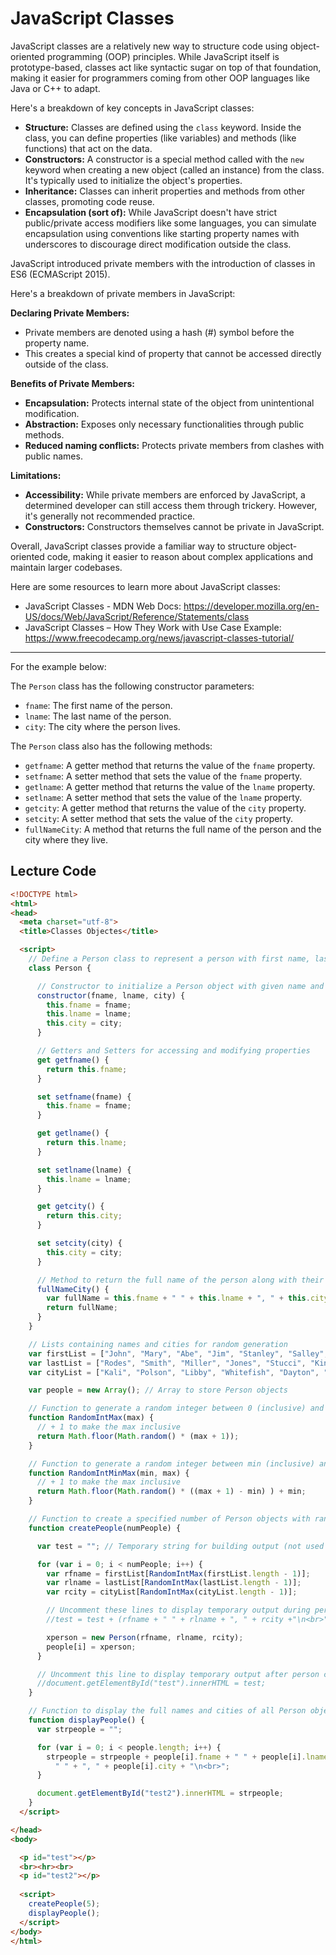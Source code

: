 # JavaScript Classes



JavaScript classes are a relatively new way to structure code using object-oriented programming (OOP) principles. While JavaScript itself is prototype-based, classes act like syntactic sugar on top of that foundation, making it easier for programmers coming from other OOP languages like Java or C++ to adapt.

Here's a breakdown of key concepts in JavaScript classes:

- **Structure:** Classes are defined using the `class` keyword. Inside the class, you can define properties (like variables) and methods (like functions) that act on the data.
- **Constructors:** A constructor is a special method called with the `new` keyword when creating a new object (called an instance) from the class. It's typically used to initialize the object's properties.
- **Inheritance:** Classes can inherit properties and methods from other classes, promoting code reuse.
- **Encapsulation (sort of):** While JavaScript doesn't have strict public/private access modifiers like some languages, you can simulate encapsulation using conventions like starting property names with underscores to discourage direct modification outside the class.

JavaScript introduced private members with the introduction of classes in ES6 (ECMAScript 2015).

Here's a breakdown of private members in JavaScript:

**Declaring Private Members:**

- Private members are denoted using a hash (#) symbol before the property name.
- This creates a special kind of property that cannot be accessed directly outside of the class.

**Benefits of Private Members:**

- **Encapsulation:** Protects internal state of the object from unintentional modification.
- **Abstraction:** Exposes only necessary functionalities through public methods.
- **Reduced naming conflicts:** Protects private members from clashes with public names.

**Limitations:**

- **Accessibility:** While private members are enforced by JavaScript, a determined developer can still access them through trickery. However, it's generally not recommended practice.
- **Constructors:** Constructors themselves cannot be private in JavaScript.



Overall, JavaScript classes provide a familiar way to structure object-oriented code, making it easier to reason about complex applications and maintain larger codebases.

Here are some resources to learn more about JavaScript classes:

- JavaScript Classes - MDN Web Docs: https://developer.mozilla.org/en-US/docs/Web/JavaScript/Reference/Statements/class
- JavaScript Classes – How They Work with Use Case Example: https://www.freecodecamp.org/news/javascript-classes-tutorial/

---

For the example below: 

The `Person` class has the following constructor parameters:

- `fname`: The first name of the person.
- `lname`: The last name of the person.
- `city`: The city where the person lives.

The `Person` class also has the following methods:

- `getfname`: A getter method that returns the value of the `fname` property.
- `setfname`: A setter method that sets the value of the `fname` property.
- `getlname`: A getter method that returns the value of the `lname` property.
- `setlname`: A setter method that sets the value of the `lname` property.
- `getcity`: A getter method that returns the value of the `city` property.
- `setcity`: A setter method that sets the value of the `city` property.
- `fullNameCity`: A method that returns the full name of the person and the city where they live.

## Lecture Code

```html
<!DOCTYPE html>
<html>
<head>
  <meta charset="utf-8">
  <title>Classes Objectes</title>

  <script>
    // Define a Person class to represent a person with first name, last name, and city
    class Person {

      // Constructor to initialize a Person object with given name and city
      constructor(fname, lname, city) {
        this.fname = fname;
        this.lname = lname;
        this.city = city;
      }

      // Getters and Setters for accessing and modifying properties
      get getfname() {
        return this.fname;
      }

      set setfname(fname) {
        this.fname = fname;
      }

      get getlname() {
        return this.lname;
      }

      set setlname(lname) {
        this.lname = lname;
      }

      get getcity() {
        return this.city;
      }

      set setcity(city) {
        this.city = city;
      }

      // Method to return the full name of the person along with their city
      fullNameCity() {
        var fullName = this.fname + " " + this.lname + ", " + this.city;
        return fullName;
      }
    }

    // Lists containing names and cities for random generation
    var firstList = ["John", "Mary", "Abe", "Jim", "Stanley", "Salley", "Ann"];
    var lastList = ["Rodes", "Smith", "Miller", "Jones", "Stucci", "Kindreck", "Patton"];
    var cityList = ["Kali", "Polson", "Libby", "Whitefish", "Dayton", "Noxon", "Bozeman"];

    var people = new Array(); // Array to store Person objects

    // Function to generate a random integer between 0 (inclusive) and max (inclusive)
    function RandomIntMax(max) {
      // + 1 to make the max inclusive
      return Math.floor(Math.random() * (max + 1));
    }

    // Function to generate a random integer between min (inclusive) and max (inclusive)
    function RandomIntMinMax(min, max) {
      // + 1 to make the max inclusive
      return Math.floor(Math.random() * ((max + 1) - min) ) + min;
    }

    // Function to create a specified number of Person objects with random names and cities
    function createPeople(numPeople) {

      var test = ""; // Temporary string for building output (not used in final version)

      for (var i = 0; i < numPeople; i++) {
        var rfname = firstList[RandomIntMax(firstList.length - 1)]; 
        var rlname = lastList[RandomIntMax(lastList.length - 1)]; 
        var rcity = cityList[RandomIntMax(cityList.length - 1)]; 

        // Uncomment these lines to display temporary output during person creation (for debugging purposes)
        //test = test + (rfname + " " + rlname + ", " + rcity +"\n<br>");

        xperson = new Person(rfname, rlname, rcity);
        people[i] = xperson;
      }

      // Uncomment this line to display temporary output after person creation (for debugging purposes)
      //document.getElementById("test").innerHTML = test;
    }

    // Function to display the full names and cities of all Person objects in the people array
    function displayPeople() {
      var strpeople = "";

      for (var i = 0; i < people.length; i++) {
        strpeople = strpeople + people[i].fname + " " + people[i].lname + 
          " " + ", " + people[i].city + "\n<br>";
      }

      document.getElementById("test2").innerHTML = strpeople;
    }
  </script>

</head>
<body>

  <p id="test"></p>
  <br><hr><br>
  <p id="test2"></p>
  
  <script>
    createPeople(5);
    displayPeople();
  </script>
</body>
</html>

```

